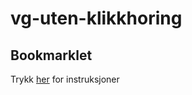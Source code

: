 # vg-uten-klikkhoring

## Bookmarklet

Trykk [her](https://kalfheim.github.io/vg-uten-klikkhoring/) for instruksjoner
